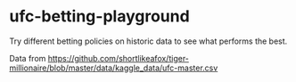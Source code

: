 # ufc-betting-playground

Try different betting policies on historic data to see what performs the best.

Data from https://github.com/shortlikeafox/tiger-millionaire/blob/master/data/kaggle_data/ufc-master.csv
